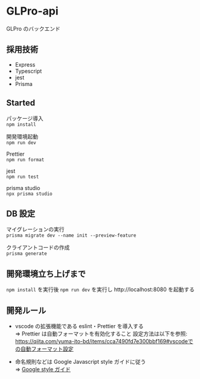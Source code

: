 # GLPro-api

GLPro のバックエンド

## 採用技術

- Express
- Typescript
- jest
- Prisma

## Started

パッケージ導入  
`npm install`

開発環境起動  
`npm run dev`<br>

Prettier  
`npm run format`<br>

jest  
`npm run test`<br>

prisma studio  
`npx prisma studio`<br>

## DB 設定

マイグレーションの実行<br>
`prisma migrate dev --name init --preview-feature`

クライアントコードの作成<br>
`prisma generate`

## 開発環境立ち上げまで

`npm install` を実行後
`npm run dev` を実行し http://localhost:8080 を起動する

## 開発ルール

- vscode の拡張機能である eslint・Prettier を導入する<br>
  => Prettier は自動フォーマットを有効化すること
  設定方法は以下を参照: https://qiita.com/yuma-ito-bd/items/cca7490fd7e300bbf169#vscodeでの自動フォーマット設定

- 命名規則などは Google Javascript style ガイドに従う<br>
  => [Google style ガイド](https://w.atwiki.jp/aias-jsstyleguide2/pages/1.html)
